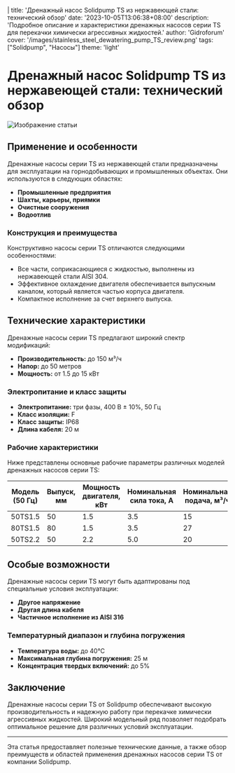 |
title: 'Дренажный насос Solidpump TS из нержавеющей стали: технический обзор'
date: '2023-10-05T13:06:38+08:00'
description: 'Подробное описание и характеристики дренажных насосов серии TS для перекачки химически агрессивных жидкостей.'
author: 'Gidroforum'
cover: '/images/stainless_steel_dewatering_pump_TS_review.png'
tags: ["Solidpump", "Насосы"]
theme: 'light'

# Дренажный насос Solidpump TS из нержавеющей стали: технический обзор

![Изображение статьи](/images/stainless_steel_dewatering_pump_TS_review.png)

## Применение и особенности

Дренажные насосы серии TS из нержавеющей стали предназначены для эксплуатации на горнодобывающих и промышленных объектах. Они используются в следующих областях:

- **Промышленные предприятия**
- **Шахты, карьеры, приямки**
- **Очистные сооружения**
- **Водоотлив**

### Конструкция и преимущества

Конструктивно насосы серии TS отличаются следующими особенностями:

- Все части, соприкасающиеся с жидкостью, выполнены из нержавеющей стали AISI 304.
- Эффективное охлаждение двигателя обеспечивается выпускным каналом, который является частью корпуса двигателя.
- Компактное исполнение за счет верхнего выпуска.

## Технические характеристики

Дренажные насосы серии TS предлагают широкий спектр модификаций:

- **Производительность:** до 150 м³/ч
- **Напор:** до 50 метров
- **Мощность:** от 1.5 до 15 кВт

### Электропитание и класс защиты

- **Электропитание:** три фазы, 400 В ± 10%, 50 Гц
- **Класс изоляции:** F
- **Класс защиты:** IP68
- **Длина кабеля:** 20 м

### Рабочие характеристики

Ниже представлены основные рабочие параметры различных моделей дренажных насосов серии TS:

| Модель (50 Гц) | Выпуск, мм | Мощность двигателя, кВт | Номинальная сила тока, A | Номинальная подача, м³/ч | Номинальный напор, м | Максимальная подача, м³/ч | Максимальный напор, м | Свободный проход, мм |
|----------------|------------|--------------------------|---------------------------|-------------------------|----------------------|---------------------------|-----------------------|---------------------|
| 50TS1.5        | 50         | 1.5                      | 3.5                       | 15                      | 15                   | 30                        | 21                    | 8.5                 |
| 80TS1.5        | 80         | 1.5                      | 3.5                       | 27                      | 9                    | 42                        | 14                    | 8.5                 |
| 50TS2.2        | 50         | 2.2                      | 5.0                       | 20                      | 18                   | 32                        | 25                    | 8.5                 |

## Особые возможности

Дренажные насосы серии TS могут быть адаптированы под специальные условия эксплуатации:

- **Другое напряжение**
- **Другая длина кабеля**
- **Частичное исполнение из AISI 316**

### Температурный диапазон и глубина погружения

- **Температура воды:** до 40°C
- **Максимальная глубина погружения:** 25 м
- **Концентрация твердых включений:** до 5%

## Заключение

Дренажные насосы серии TS от Solidpump обеспечивают высокую производительность и надежную работу при перекачке химически агрессивных жидкостей. Широкий модельный ряд позволяет подобрать оптимальное решение для различных условий эксплуатации.

---

Эта статья предоставляет полезные технические данные, а также обзор преимуществ и областей применения дренажных насосов серии TS от компании Solidpump.